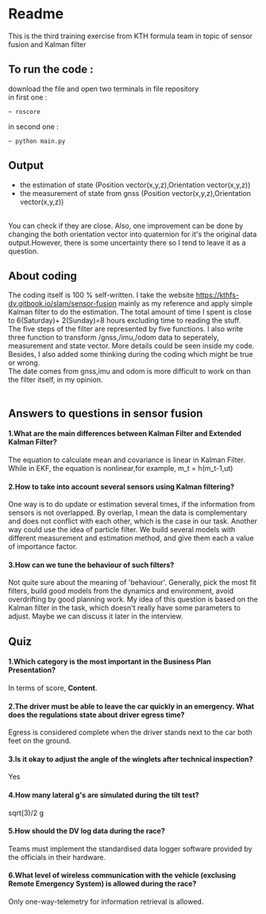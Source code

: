 # Readme
This is the third training exercise from KTH formula team in topic of sensor fusion and Kalman filter<br>
## To run the code : 
download the file and open two terminals in file repository<br>
in first one :<br>
```
~ roscore
```
in second one : <br>
```
~ python main.py
```
## Output
- the estimation of state (Position vector(x,y,z),Orientation vector(x,y,z))<br>
- the measurement of state from gnss (Position vector(x,y,z),Orientation vector(x,y,z))<br>
<br>
You can check if they are close. Also, one improvement can be done by changing the both orientation vector into quaternion
for it's the original data output.However, there is some uncertainty there so I tend to leave it as a question. 

## About coding
The coding itself is 100 % self-written. I take the website https://kthfs-dv.gitbook.io/slam/sensor-fusion mainly as my reference and apply simple Kalman filter to do the estimation. The total amount of time I spent is close to 6(Saturday)+ 2(Sunday)=8 hours excluding time to reading the stuff.<br>
The five steps of the filter are represented by five functions. I also write three function to transform /gnss,/imu,/odom data to seperately, measurement and state vector. More details could be seen inside my code. Besides, I also added some thinking during the coding which might be true or wrong.<br>
The date comes from gnss,imu and odom is more difficult to work on than the filter itself, in my opinion.<br>
<br>
## Answers to questions in sensor fusion
#### 1.What are the main differences between Kalman Filter and Extended Kalman Filter?<br>
The equation to calculate mean and covariance is linear in Kalman Filter. While in EKF, the equation is nonlinear,for example, m_t = h(m_t-1,ut)<br>
#### 2.How to take into account several sensors using Kalman filtering?
One way is to do update or estimation several times, if the information from sensors is not overlapped. By overlap, I mean the data is complementary and does not conflict with each other, which is the case in our task. 
Another way could use the idea of particle filter. We build several models with different measurement and estimation method, and give them each a value of importance factor.<br>
#### 3.How can we tune the behaviour of such filters?
Not quite sure about the meaning of 'behaviour'. Generally, pick the most fit filters, build good models from the dynamics and environment, avoid overdrifting by good planning work. My idea of this question is based on the Kalman filter in the task, which doesn't really have some parameters to adjust. Maybe we can discuss it later in the interview.

## Quiz
#### 1.Which category is the most important in the Business Plan Presentation?
In terms of score, **Content**.
#### 2.The driver must be able to leave the car quickly in an emergency. What does the regulations state about driver egress time?
Egress is considered complete when the driver stands next to the car both feet on the ground.
#### 3.Is it okay to adjust the angle of the winglets after technical inspection?
Yes
#### 4.How many lateral g's are simulated during the tilt test?
sqrt(3)/2 g
#### 5.How should the DV log data during the race?
Teams must implement the standardised data logger software provided by the officials in their hardware.
#### 6.What level of wireless communication with the vehicle (exclusing Remote Emergency System) is allowed during the race?
Only one-way-telemetry for information retrieval is allowed.

